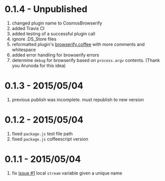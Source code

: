 # 0.1.4 - Unpublished

1. changed plugin name to CosmosBrowserify
2. added Travis CI
3. added testing of a successful plugin call
4. ignore .DS_Store files
5. reformatted plugin's [browserify.coffee](https://github.com/elidoran/cosmos-browserify/blob/master/plugin/browserify.coffee) with more comments and whitespace
6. added error handling for browserify errors
7. determine `debug` for browserify based on `process.argv` contents. (Thank you Arunoda for this idea)

# 0.1.3 - 2015/05/04

1. previous publish was incomplete. must republish to new version

# 0.1.2 - 2015/05/04

1. fixed `package.js` test file path
2. fixed `package.js` coffeescript version

# 0.1.1 - 2015/05/04

1. fix [issue #1](https://github.com/elidoran/cosmos-browserify/issues/1) local `stream` variable given a unique name
